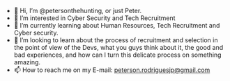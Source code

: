 - 👋 Hi, I’m @petersonthehunting, or just Peter.
- 👀 I’m interested in Cyber Security and Tech Recruitment
- 🌱 I’m currently learning about Human Resources, Tech Recruitment and Cyber security.
- 💞️ I’m looking to learn about the process of recruitment and selection in the point of view of the Devs, what you guys think about it, the good and bad experiences, and how can I turn this delicate process on something amazing. 
- 📫 How to reach me on my E-mail: peterson.rodriguesjp@gmail.com

<!---
petersonthehunting/petersonthehunting is a ✨ special ✨ repository because its `README.md` (this file) appears on your GitHub profile.
You can click the Preview link to take a look at your changes.
--->
